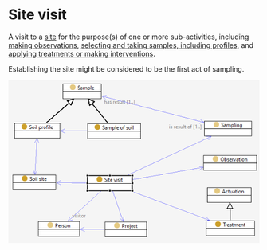 # Site visit

A visit to a [site](site.md) for the purpose(s) of one or more sub-activities, including [making observations](sosa.md), [selecting and taking samples, including profiles](sosa.md), and [applying treatments or making interventions](sosa.md). 

Establishing the site might be considered to be the first act of sampling. 

![Site visit and associated activities](image/Site-visit.png)